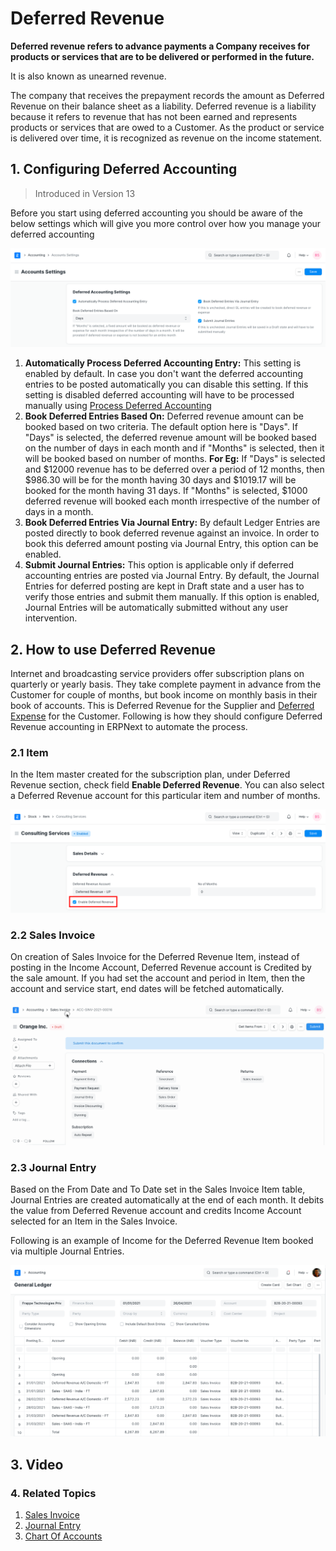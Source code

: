 
# Deferred Revenue


**Deferred revenue refers to advance payments a Company receives for products or services that are to be delivered or performed in the future.**


It is also known as unearned revenue.


The company that receives the prepayment records the amount as Deferred Revenue on their balance sheet as a liability. Deferred revenue is a liability because it refers to revenue that has not been earned and represents products or services that are owed to a Customer. As the product or service is delivered over time, it is recognized as revenue on the income statement.


## 1. Configuring Deferred Accounting



> 
> Introduced in Version 13
> 
> 
> 


Before you start using deferred accounting you should be aware of the below settings which will give you more control over how you manage your deferred accounting


![Deferred Accounting Settings](/files/deferred-accounting-settings.png)


1. **Automatically Process Deferred Accounting Entry:** This setting is enabled by default. In case you don't want the deferred accounting entries to be posted automatically you can disable this setting. If this setting is disabled deferred accounting will have to be processed manually using [Process Deferred Accounting](/docs/en/accounts/process-deferred-accounting)
2. **Book Deferred Entries Based On:** Deferred revenue amount can be booked based on two criteria. The default option here is "Days". If "Days" is selected, the deferred revenue amount will be booked based on the number of days in each month and if "Months" is selected, then it will be booked based on number of months. **For Eg:** If "Days" is selected and $12000 revenue has to be deferred over a period of 12 months, then $986.30 will be for the month having 30 days and $1019.17 will be booked for the month having 31 days. If "Months" is selected, $1000 deferred revenue will booked each month irrespective of the number of days in a month.
3. **Book Deferred Entries Via Journal Entry:** By default Ledger Entries are posted directly to book deferred revenue against an invoice. In order to book this deferred amount posting via Journal Entry, this option can be enabled.
4. **Submit Journal Entries:** This option is applicable only if deferred accounting entries are posted via Journal Entry. By default, the Journal Entries for deferred posting are kept in Draft state and a user has to verify those entries and submit them manually. If this option is enabled, Journal Entries will be automatically submitted without any user intervention.


## 2. How to use Deferred Revenue


Internet and broadcasting service providers offer subscription plans on quarterly or yearly basis. They take complete payment in advance from the Customer for couple of months, but book income on monthly basis in their book of accounts. This is Deferred Revenue for the Supplier and [Deferred Expense](/docs/en/accounts/deferred-expense) for the Customer. Following is how they should configure Deferred Revenue accounting in ERPNext to automate the process.


### 2.1 Item


In the Item master created for the subscription plan, under Deferred Revenue section, check field **Enable Deferred Revenue**. You can also select a Deferred Revenue account for this particular item and number of months.


![Item With Deferred Revenue](/files/deferred-item.png)


### 2.2 Sales Invoice


On creation of Sales Invoice for the Deferred Revenue Item, instead of posting in the Income Account, Deferred Revenue account is Credited by the sale amount. If you had set the account and period in Item, then the account and service start, end dates will be fetched automatically.


![Invoice With Deferred Revenue](/files/deferred-invoice.gif)


### 2.3 Journal Entry


Based on the From Date and To Date set in the Sales Invoice Item table, Journal Entries are created automatically at the end of each month. It debits the value from Deferred Revenue account and credits Income Account selected for an Item in the Sales Invoice.


Following is an example of Income for the Deferred Revenue Item booked via multiple Journal Entries.


![Deferred Revenue GL](/files/deferred-revenue-gl.png)


## 3. Video






### 4. Related Topics


1. [Sales Invoice](/docs/en/accounts/sales-invoice)
2. [Journal Entry](/docs/en/accounts/journal-entry)
3. [Chart Of Accounts](/docs/en/accounts/chart-of-accounts)


